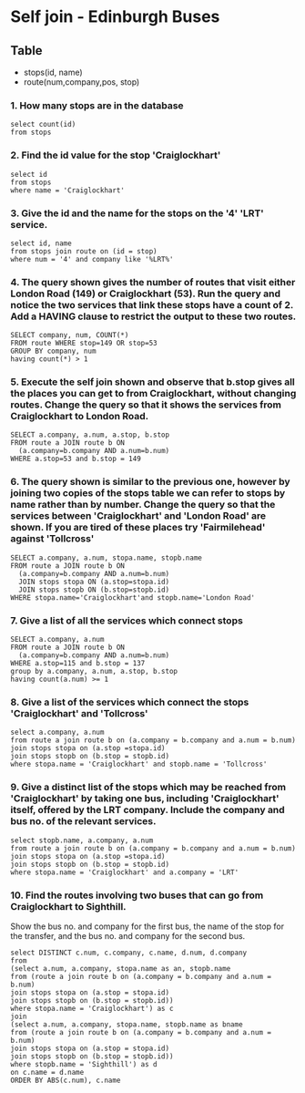 # Self join - Edinburgh Buses

## Table
- stops(id, name)
- route(num,company,pos, stop)

### 1. How many stops are in the database
```
select count(id)
from stops
```
### 2. Find the id value for the stop 'Craiglockhart'
```
select id
from stops
where name = 'Craiglockhart'
```
### 3. Give the id and the name for the stops on the '4' 'LRT' service.
```
select id, name
from stops join route on (id = stop)
where num = '4' and company like '%LRT%'
```
### 4. The query shown gives the number of routes that visit either London Road (149) or Craiglockhart (53). Run the query and notice the two services that link these stops have a count of 2. Add a HAVING clause to restrict the output to these two routes.
```
SELECT company, num, COUNT(*)
FROM route WHERE stop=149 OR stop=53
GROUP BY company, num
having count(*) > 1
```
### 5. Execute the self join shown and observe that b.stop gives all the places you can get to from Craiglockhart, without changing routes. Change the query so that it shows the services from Craiglockhart to London Road.
```
SELECT a.company, a.num, a.stop, b.stop
FROM route a JOIN route b ON
  (a.company=b.company AND a.num=b.num)
WHERE a.stop=53 and b.stop = 149
```
### 6. The query shown is similar to the previous one, however by joining two copies of the stops table we can refer to stops by name rather than by number. Change the query so that the services between 'Craiglockhart' and 'London Road' are shown. If you are tired of these places try 'Fairmilehead' against 'Tollcross'
```
SELECT a.company, a.num, stopa.name, stopb.name
FROM route a JOIN route b ON
  (a.company=b.company AND a.num=b.num)
  JOIN stops stopa ON (a.stop=stopa.id)
  JOIN stops stopb ON (b.stop=stopb.id)
WHERE stopa.name='Craiglockhart'and stopb.name='London Road'
```
### 7. Give a list of all the services which connect stops 
```
SELECT a.company, a.num
FROM route a JOIN route b ON
  (a.company=b.company AND a.num=b.num)
WHERE a.stop=115 and b.stop = 137
group by a.company, a.num, a.stop, b.stop
having count(a.num) >= 1
```
### 8. Give a list of the services which connect the stops 'Craiglockhart' and 'Tollcross'
```
select a.company, a.num
from route a join route b on (a.company = b.company and a.num = b.num)
join stops stopa on (a.stop =stopa.id)
join stops stopb on (b.stop = stopb.id)
where stopa.name = 'Craiglockhart' and stopb.name = 'Tollcross'
```
### 9. Give a distinct list of the stops which may be reached from 'Craiglockhart' by taking one bus, including 'Craiglockhart' itself, offered by the LRT company. Include the company and bus no. of the relevant services.
```
select stopb.name, a.company, a.num
from route a join route b on (a.company = b.company and a.num = b.num)
join stops stopa on (a.stop =stopa.id)
join stops stopb on (b.stop = stopb.id)
where stopa.name = 'Craiglockhart' and a.company = 'LRT'
```
### 10. Find the routes involving two buses that can go from Craiglockhart to Sighthill.
Show the bus no. and company for the first bus, the name of the stop for the transfer,
and the bus no. and company for the second bus.
```
select DISTINCT c.num, c.company, c.name, d.num, d.company
from 
(select a.num, a.company, stopa.name as an, stopb.name
from (route a join route b on (a.company = b.company and a.num = b.num)
join stops stopa on (a.stop = stopa.id)
join stops stopb on (b.stop = stopb.id)) 
where stopa.name = 'Craiglockhart') as c
join 
(select a.num, a.company, stopa.name, stopb.name as bname
from (route a join route b on (a.company = b.company and a.num = b.num)
join stops stopa on (a.stop = stopa.id)
join stops stopb on (b.stop = stopb.id)) 
where stopb.name = 'Sighthill') as d
on c.name = d.name
ORDER BY ABS(c.num), c.name 
```
